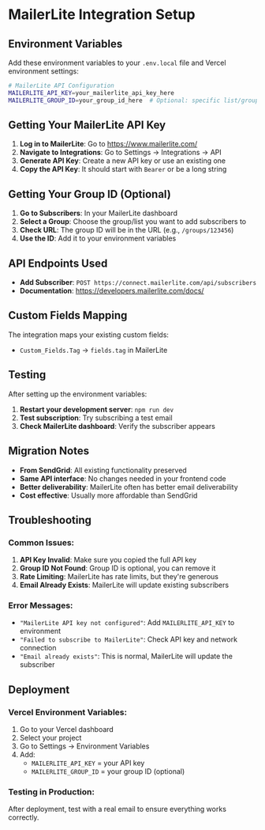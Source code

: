 # MailerLite Integration Setup

## Environment Variables

Add these environment variables to your `.env.local` file and Vercel environment settings:

```bash
# MailerLite API Configuration
MAILERLITE_API_KEY=your_mailerlite_api_key_here
MAILERLITE_GROUP_ID=your_group_id_here  # Optional: specific list/group ID
```

## Getting Your MailerLite API Key

1. **Log in to MailerLite**: Go to https://www.mailerlite.com/
2. **Navigate to Integrations**: Go to Settings → Integrations → API
3. **Generate API Key**: Create a new API key or use an existing one
4. **Copy the API Key**: It should start with `Bearer` or be a long string

## Getting Your Group ID (Optional)

1. **Go to Subscribers**: In your MailerLite dashboard
2. **Select a Group**: Choose the group/list you want to add subscribers to
3. **Check URL**: The group ID will be in the URL (e.g., `/groups/123456`)
4. **Use the ID**: Add it to your environment variables

## API Endpoints Used

- **Add Subscriber**: `POST https://connect.mailerlite.com/api/subscribers`
- **Documentation**: https://developers.mailerlite.com/docs/

## Custom Fields Mapping

The integration maps your existing custom fields:

- `Custom_Fields.Tag` → `fields.tag` in MailerLite

## Testing

After setting up the environment variables:

1. **Restart your development server**: `npm run dev`
2. **Test subscription**: Try subscribing a test email
3. **Check MailerLite dashboard**: Verify the subscriber appears

## Migration Notes

- **From SendGrid**: All existing functionality preserved
- **Same API interface**: No changes needed in your frontend code
- **Better deliverability**: MailerLite often has better email deliverability
- **Cost effective**: Usually more affordable than SendGrid

## Troubleshooting

### Common Issues:

1. **API Key Invalid**: Make sure you copied the full API key
2. **Group ID Not Found**: Group ID is optional, you can remove it
3. **Rate Limiting**: MailerLite has rate limits, but they're generous
4. **Email Already Exists**: MailerLite will update existing subscribers

### Error Messages:

- `"MailerLite API key not configured"`: Add `MAILERLITE_API_KEY` to environment
- `"Failed to subscribe to MailerLite"`: Check API key and network connection
- `"Email already exists"`: This is normal, MailerLite will update the subscriber

## Deployment

### Vercel Environment Variables:

1. Go to your Vercel dashboard
2. Select your project
3. Go to Settings → Environment Variables
4. Add:
   - `MAILERLITE_API_KEY` = your API key
   - `MAILERLITE_GROUP_ID` = your group ID (optional)

### Testing in Production:

After deployment, test with a real email to ensure everything works correctly.
